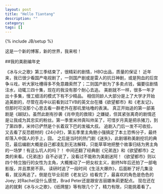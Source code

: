 ```yaml
---
layout: post
title: "Hello Tiantang"
description: ""
category: 
tags: []
---
```

{% include JB/setup %}

这是一个新的博客，新的世界，我来啦！

##我的美剧编年史

《冰与火之歌》第三季结束了，很精彩的剧情，HBO出品，质量的保证！
近年来，我已很少看国产电视剧了，一则国产剧或是雷人的抗日神剧，或是狗血的后宫争斗戏，听大家吐槽得多不免意趣索然了；二则国产剧为了多卖点钱，偏要往剧情注水，动辄三四十集，现在的我没有那个耐心去追。
美剧就不一样，很多一年才出十多集，慢工细活的模式下有不少精品。
相信同龄人大部分是上了大学才开始追美剧的，尽管在高中以前看到过TVB的英文台在播《欲望都市》和《老友记》，但那时可没那个心思去看一群老外在那叽里咕噜的表演。
真正开始追的第一部美剧是《越狱》。虽然此剧有抄袭《肖申克的救赎》之嫌疑，但其紧张离奇的剧情还是让我成为其忠实的粉丝。第一季里米帅真叫帅呆了，可惜岁月真是把杀猪刀，到了第四季，米帅已俨然是个长着双下巴的发福大叔。
追剧入门后一发不可收拾，又去看了反恐题材的《24小时》，第五季里主角鲍小强搞定了本土恐怖分子，最终却落入中国人的手上，囧。
之后是当时的热门剧《迷失》，此剧堪称美剧挖坑的典范，最后编剧大概是自己都凌乱到无法解释，只能草草地把整个故事归结为男主角的一场梦！有这么坑人的吗？！
中间还翻了经典剧《兄弟连》和《欲望都市》之类的来看。《兄弟连》自不必说了，没看过不能称为美剧迷阿！《欲望都市》则以四个特立独行的女性为主角，大概推动了一把女权主义，剧终N年后还拍了一部电影版，并且票房不菲。
读研时追了一段时间《生活大爆炸》，后面断了好几集没看，就没再追了。倒是在毕业前把《老友记》给看完了，最喜欢的角色是色色的Joey; 对Rachel没什么感觉，Brad Peter还是跟安吉丽娜朱莉更配点。
现在还在追的就剩《冰与火之歌》，《纸牌屋》等有限几个了，精力有限，只能挑着看了。